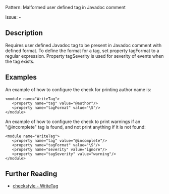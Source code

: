 Pattern: Malformed user defined tag in Javadoc comment

Issue: -

## Description

Requires user defined Javadoc tag to be present in Javadoc comment with defined format. To define the format for a tag, set property tagFormat to a regular expression. Property tagSeverity is used for severity of events when the tag exists. 

## Examples

An example of how to configure the check for printing author name is: 
    
    
    <module name="WriteTag">
       <property name="tag" value="@author"/>
       <property name="tagFormat" value="\S"/>
    </module>
            

An example of how to configure the check to print warnings if an "@incomplete" tag is found, and not print anything if it is not found: 
    
    
    <module name="WriteTag">
       <property name="tag" value="@incomplete"/>
       <property name="tagFormat" value="\S"/>
       <property name="severity" value="ignore"/>
       <property name="tagSeverity" value="warning"/>
    </module>

## Further Reading

* [checkstyle - WriteTag](http://checkstyle.sourceforge.net/config_javadoc.html#WriteTag)